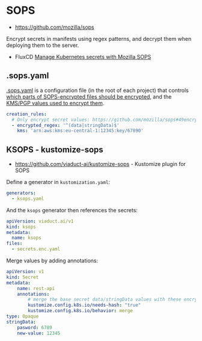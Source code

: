 # SOPS

* <https://github.com/mozilla/sops>

Encrypt secrets in manifests using regex patterns, and decrypt them when deploying them to the server. 

* FluxCD [Manage Kubernetes secrets with Mozilla SOPS](https://fluxcd.io/docs/guides/mozilla-sops/)

## .sops.yaml

[.sops.yaml](https://github.com/mozilla/sops#using-sops-yaml-conf-to-select-kms-pgp-for-new-files) is a configuration file (in the root of each project) that controls [which parts of SOPS-encrypted files should be encrypted](https://github.com/mozilla/sops#using-sops-yaml-conf-to-select-kms-pgp-for-new-files), and the [KMS/PGP values used to encrypt them](https://github.com/mozilla/sops#211using-sopsyaml-conf-to-select-kmspgp-for-new-files).

```yaml
creation_rules:
  # Only encrypt secret values: https://github.com/mozilla/sops#49encrypting-only-parts-of-a-file
  - encrypted_regex: '^(data|stringData)$'
    kms: 'arn:aws:kms:eu-central-1:12345:key/67890'
```

## KSOPS - kustomize-sops

* <https://github.com/viaduct-ai/kustomize-sops> - Kustomize plugin for SOPS

Define a generator in `kustomization.yaml`:

```yaml
generators:
  - ksops.yaml
```

And the `ksops` generator then references the secrets:

```yaml
apiVersion: viaduct.ai/v1
kind: ksops
metadata:
  name: ksops
files:
  - secrets.enc.yaml
```

Merge values by adding annotations:

```yaml
apiVersion: v1
kind: Secret
metadata:
    name: rest-api
    annotations:
        # merge the base secret data/stringData values with these encrypted data/stringData values
        kustomize.config.k8s.io/needs-hash: "true"
        kustomize.config.k8s.io/behavior: merge
type: Opaque
stringData:
    pasword: 6789
    new-value: 12345
```